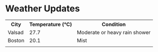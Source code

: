 # Weather Updates

<!-- WEATHER-UPDATE-START -->
<table><tr><th>City</th><th>Temperature (°C)</th><th>Condition</th></tr><tr><td>Valsad</td><td>27.7</td><td>Moderate or heavy rain shower</td></tr><tr><td>Boston</td><td>20.1</td><td>Mist</td></tr><tr><td></td><td></td><td></td></tr></table>
<!-- WEATHER-UPDATE-END -->
